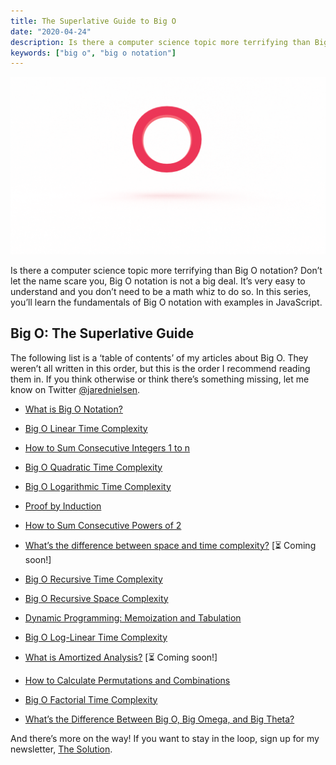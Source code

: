 ```yaml
---
title: The Superlative Guide to Big O
date: "2020-04-24"
description: Is there a computer science topic more terrifying than Big O? Don’t let the name scare you, Big O is not a big deal. Learn the fundamentals in this superlative guide.
keywords: ["big o", "big o notation"]
---
```


![](./jarednielsen-big-o.png)


Is there a computer science topic more terrifying than Big O notation? Don’t let the name scare you, Big O notation is not a big deal. It’s very easy to understand and you don’t need to be a math whiz to do so. In this series, you’ll learn the fundamentals of Big O notation with examples in JavaScript.

## Big O: The Superlative Guide

The following list is a ‘table of contents’ of my articles about Big O. They weren’t all written in this order, but this is the order I recommend reading them in. If you think otherwise or think there’s something missing, let me know on Twitter [@jarednielsen](https://twitter.com/jarednielsen).


* [What is Big O Notation?](https://jarednielsen.com/big-o-notation/)

* [Big O Linear Time Complexity](https://jarednielsen.com/big-o-linear-time-complexity/)

* [How to Sum Consecutive Integers 1 to n](https://jarednielsen.com/sum-consecutive-integers/)

* [Big O Quadratic Time Complexity](https://jarednielsen.com/big-o-quadratic-time-complexity/)

* [Big O Logarithmic Time Complexity](https://jarednielsen.com/big-o-logarithmic-time-complexity/)

* [Proof by Induction](https://jarednielsen.com/proof-induction/)

* [How to Sum Consecutive Powers of 2](https://jarednielsen.com/sum-consecutive-powers-2/)

* [What’s the difference between space and time complexity?](#) [⏳ Coming soon!]

* [Big O Recursive Time Complexity](https://jarednielsen.com/big-o-recursive-time-complexity/)

* [Big O Recursive Space Complexity](https://jarednielsen.com/big-o-recursive-space-complexity/)

* [Dynamic Programming: Memoization and Tabulation](https://jarednielsen.com/dynamic-programming-memoization-tabulation/)

* [Big O Log-Linear Time Complexity](https://jarednielsen.com/big-o-log-linear-time-complexity/)

* [What is Amortized Analysis?](#) [⏳ Coming soon!]

* [How to Calculate Permutations and Combinations](https://jarednielsen.com/calculate-permutations-combinations/)

* [Big O Factorial Time Complexity](https://jarednielsen.com/big-o-factorial-time-complexity/)

* [What’s the Difference Between Big O, Big Omega, and Big Theta?](https://jarednielsen.com/big-o-omega-theta/)


And there’s more on the way! If you want to stay in the loop, sign up for my newsletter, [The Solution](http://eepurl.com/cP8CMn).

